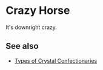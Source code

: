 # Crazy Horse

It's downright crazy.




## See also

- [Types of Crystal Confectionaries](/wiki/types-of-crystal-confectionaries/index)


